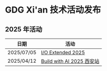 # GDG Xi'an 技术活动发布

## 2025 年活动

| 日期 | 活动 |
| -------- | -------- |
| 2025/07/05 | [I/O Extended 2025](events/20250705-IO-Extended-2025.md) |
| 2025/04/12 | [Build with AI 2025 西安站](events/20250412-BuildWithAI-2025.md) |
